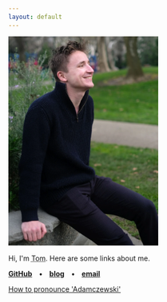 ```yaml
---
layout: default
---
```

<img border="0" src="/images/taphoto.webp" width="300" />

<link rel="stylesheet" href="balloon.min.css">

<link href="https://fonts.googleapis.com/icon?family=Material+Icons"
      rel="stylesheet">

Hi, I'm <span id='name' aria-label="Thomas Maxime Klaus Adamczewski" data-balloon-pos="right">Tom</span>. Here are some links about me.

<style>
#name {
    cursor: default;
    text-decoration-style: dotted;
    text-decoration-line: underline;
}

.material-icons {
    font-size: 1em;
    vertical-align: text-top;
}
</style>


<b>[GitHub](https://github.com/tadamcz) • [blog](https://fragile-credences.github.io/) • [email](mailto:tmkadamcz@gmail.com)</b>

[How to pronounce 'Adamczewski'](javascript:showPronounciationLinks())
<span id="PronounciationLinks" style="display: none"> -- [<span class="material-icons">volume_up</span>Voice 1](javascript:document.getElementById('audio1').play()), [<span class="material-icons">volume_up</span>Voice 2](javascript:document.getElementById('audio2').play())</span> 

<script type="text/javascript">
    function showPronounciationLinks() {
        element = document.getElementById('PronounciationLinks')
        element.style.display = (element.style.display == 'none') ? 'inline-block' : 'none'
    }
</script>

<audio id="audio1">
  <source src="/pronunciation_pl_adamczewski.mp3" type="audio/mpeg">
</audio>

<audio id="audio2">
  <source src="/pronunciation_de_adamczewski.mp3" type="audio/mpeg">
</audio>
